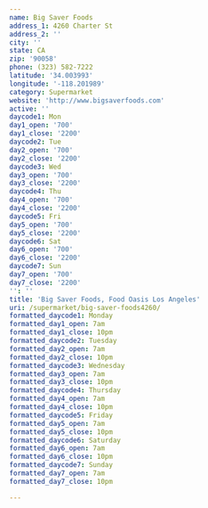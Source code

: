 ```yaml
---
name: Big Saver Foods
address_1: 4260 Charter St
address_2: ''
city: ''
state: CA
zip: '90058'
phone: (323) 582-7222
latitude: '34.003993'
longitude: '-118.201989'
category: Supermarket
website: 'http://www.bigsaverfoods.com'
active: ''
daycode1: Mon
day1_open: '700'
day1_close: '2200'
daycode2: Tue
day2_open: '700'
day2_close: '2200'
daycode3: Wed
day3_open: '700'
day3_close: '2200'
daycode4: Thu
day4_open: '700'
day4_close: '2200'
daycode5: Fri
day5_open: '700'
day5_close: '2200'
daycode6: Sat
day6_open: '700'
day6_close: '2200'
daycode7: Sun
day7_open: '700'
day7_close: '2200'
'': ''
title: 'Big Saver Foods, Food Oasis Los Angeles'
uri: /supermarket/big-saver-foods4260/
formatted_daycode1: Monday
formatted_day1_open: 7am
formatted_day1_close: 10pm
formatted_daycode2: Tuesday
formatted_day2_open: 7am
formatted_day2_close: 10pm
formatted_daycode3: Wednesday
formatted_day3_open: 7am
formatted_day3_close: 10pm
formatted_daycode4: Thursday
formatted_day4_open: 7am
formatted_day4_close: 10pm
formatted_daycode5: Friday
formatted_day5_open: 7am
formatted_day5_close: 10pm
formatted_daycode6: Saturday
formatted_day6_open: 7am
formatted_day6_close: 10pm
formatted_daycode7: Sunday
formatted_day7_open: 7am
formatted_day7_close: 10pm

---
```

